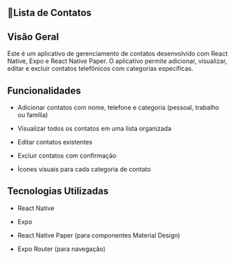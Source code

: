 ## 📱Lista de Contatos


## Visão Geral
Este é um aplicativo de gerenciamento de contatos desenvolvido com React Native, Expo e React Native Paper. O aplicativo permite adicionar, visualizar, editar e excluir contatos telefônicos com categorias específicas.

## Funcionalidades
- Adicionar contatos com nome, telefone e categoria (pessoal, trabalho ou família)

- Visualizar todos os contatos em uma lista organizada

- Editar contatos existentes

- Excluir contatos com confirmação 

- Ícones visuais para cada categoria de contato

## Tecnologias Utilizadas
- React Native

- Expo

- React Native Paper (para componentes Material Design)

- Expo Router (para navegação)
